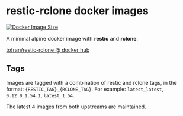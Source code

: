 # restic-rclone docker images

[![Docker Image Size](https://img.shields.io/docker/image-size/tofran/restic-rclone?sort=date)][DockerHub]

A minimal alpine docker image with **restic** and **rclone**.


[tofran/restic-rclone @ docker hub][DockerHub]

## Tags

Images are tagged with a combination of restic and rclone tags, in the format: `{RESTIC_TAG}_{RCLONE_TAG}`.
For example: `latest_latest`, `0.12.0_1.54.1`, `latest_1.54`.

The latest 4 images from both upstreams are maintained.


[DockerHub]: https://hub.docker.com/r/tofran/restic-rclone
